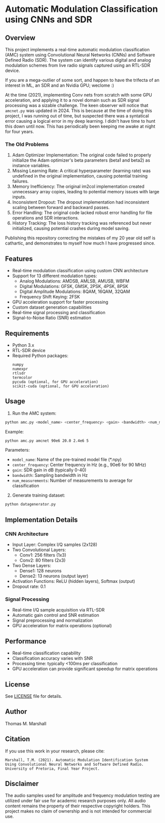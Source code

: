 # Automatic Modulation Classification using CNNs and SDR

## Overview
This project implements a real-time automatic modulation classification (AMC) system using Convolutional Neural Networks (CNNs) and Software Defined Radio (SDR). The system can identify various digital and analog modulation schemes from live radio signals captured using an RTL-SDR device. 

If you are a mega-outlier of some sort, and happen to have the trifecta of an interest in ML, an SDR and an Nvidia GPU; weclome :)

At the time (2021), implementing Conv nets from scratch with some GPU acceleration, and applying it to a novel domain such as SDR signal processing was a sizable challenge. The keen observer will notice that `amcnet.py` was updated in 2024. This is because at the time of doing this project, I was running out of time, but suspected there was a syntatical error causing a logical error in my deep learning. I didn't have time to hunt this down until now. This has periodically been keeping me awake at night for four years. 

### The Old Problems
1. Adam Optimizer Implementation: The original code failed to properly initialize the Adam optimizer's beta parameters (beta1 and beta2) as instance variables.
2. Missing Learning Rate: A critical hyperparameter (learning rate) was undefined in the original implementation, causing potential training failures.
3. Memory Inefficiency: The original im2col implementation created unnecessary array copies, leading to potential memory issues with large inputs.
4. Inconsistent Dropout: The dropout implementation had inconsistent scaling between forward and backward passes.
5. Error Handling: The original code lacked robust error handling for file operations and SDR interactions.
6. History Tracking: The loss history tracking was referenced but never initialized, causing potential crashes during model saving.

Publishing this repository correcting the mistakes of my 20 year old self is cathartic, and demonstrates to myself how much I have progressed since. 

## Features
- Real-time modulation classification using custom CNN architecture
- Support for 13 different modulation types:
  - Analog Modulations: AMDSB, AMLSB, AMUSB, WBFM
  - Digital Modulations: GFSK, GMSK, 2PSK, 4PSK, 8PSK
  - Digital Amplitude Modulations: 8QAM, 16QAM, 32QAM
  - Frequency Shift Keying: 2FSK
- GPU acceleration support for faster processing
- Custom dataset generation capabilities
- Real-time signal processing and classification
- Signal-to-Noise Ratio (SNR) estimation

## Requirements
- Python 3.x
- RTL-SDR device
- Required Python packages:
  ```
  numpy
  numexpr
  rtlsdr
  termcolor
  pycuda (optional, for GPU acceleration)
  scikit-cuda (optional, for GPU acceleration)
  ```

## Usage

1. Run the AMC system:
```bash
python amc.py <model_name> <center_frequency> <gain> <bandwidth> <num_measurements>
```

Example:
```bash
python amc.py amcnet 90e6 20.0 2.4e6 5
```

Parameters:
- `model_name`: Name of the pre-trained model file (*.npy)
- `center_frequency`: Center frequency in Hz (e.g., 90e6 for 90 MHz)
- `gain`: SDR gain in dB (typically 0-40)
- `bandwidth`: Sampling bandwidth in Hz
- `num_measurements`: Number of measurements to average for classification

2. Generate training dataset:
```bash
python datagenerator.py
```

## Implementation Details

### CNN Architecture
- Input Layer: Complex I/Q samples (2x128)
- Two Convolutional Layers:
  - Conv1: 256 filters (1x3)
  - Conv2: 80 filters (2x3)
- Two Dense Layers:
  - Dense1: 128 neurons
  - Dense2: 13 neurons (output layer)
- Activation Functions: ReLU (hidden layers), Softmax (output)
- Dropout rate: 0.1

### Signal Processing
- Real-time I/Q sample acquisition via RTL-SDR
- Automatic gain control and SNR estimation
- Signal preprocessing and normalization
- GPU acceleration for matrix operations (optional)

## Performance
- Real-time classification capability
- Classification accuracy varies with SNR
- Processing time: typically <100ms per classification
- GPU acceleration can provide significant speedup for matrix operations

## License
See [LICENSE](LICENSE) file for details.

## Author
Thomas M. Marshall  

## Citation
If you use this work in your research, please cite:
```
Marshall, T.M. (2021). Automatic Modulation Identification System Using Convolutional Neural Networks and Software Defined Radio. University of Pretoria, Final Year Project.
```

## Disclaimer
The audio samples used for amplitude and frequency modulation testing are utilized under fair use for academic research purposes only. All audio content remains the property of their respective copyright holders. This project makes no claim of ownership and is not intended for commercial use.
